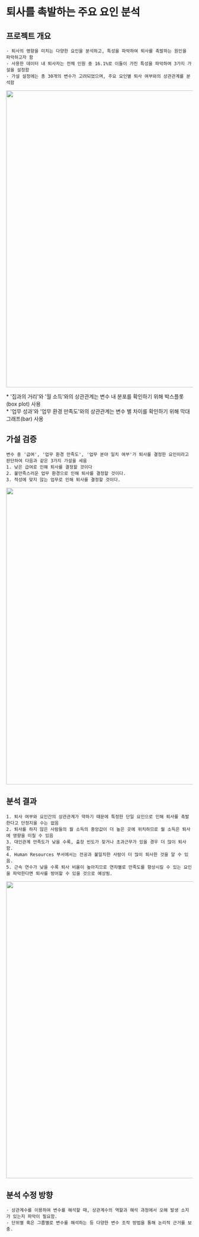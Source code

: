 # 퇴사를 촉발하는 주요 요인 분석
## 프로젝트 개요
```
· 퇴사의 영향을 미치는 다양한 요인을 분석하고, 특성을 파악하여 퇴사를 촉발하는 원인을 파악하고자 함
· 사용한 데이터 내 퇴사자는 전체 인원 중 16.1%로 이들이 가진 특성을 파악하여 3가지 가설을 설정함
· 가설 설정에는 총 30개의 변수가 고려되었으며, 주요 요인별 퇴사 여부와의 상관관계를 분석함
```
<p align="center">
<img src="https://github.com/HANISY/PORTFOLIO/blob/main/HR/02_Attrition/img/Attrition01.PNG" width="800">
</p>
* '집과의 거리'와 '월 소득'와의 상관관계는 변수 내 분포를 확인하기 위해 박스플롯(box plot) 사용 </br>
* '업무 성과'와 '업무 환경 만족도'와의 상관관계는 변수 별 차이를 확인하기 위해 막대그래프(bar) 사용 </br>

## 가설 검증
```
변수 중 '급여', '업무 환경 만족도', '업무 분야 일치 여부'가 퇴사를 결정한 요인이라고 판단하여 다음과 같은 3가지 가설을 세움 
1. 낮은 급여로 인해 퇴사를 결정할 것이다
2. 불만족스러운 업무 환경으로 인해 퇴사를 결정할 것이다. 
3. 적성에 맞지 않는 업무로 인해 퇴사를 결정할 것이다. 
```
<p align="center">
<img src="https://github.com/HANISY/PORTFOLIO/blob/main/HR/02_Attrition/img/Attrition02.PNG" width="800">
</p>

## 분석 결과
```
1. 퇴사 여부와 요인간의 상관관계가 약하기 때문에 특정한 단일 요인으로 인해 퇴사를 촉발한다고 단정지을 수는 없음
2. 퇴사를 하지 않은 사람들의 월 소득의 중앙값이 더 높은 곳에 위치하므로 월 소득은 퇴사에 영향을 미칠 수 있음
3. 대인관계 만족도가 낮을 수록, 출장 빈도가 잦거나 초과근무가 있을 경우 더 많이 퇴사함.
4. Human Resources 부서에서는 전공과 불일치한 사람이 더 많이 퇴사한 것을 알 수 있음.
5. 근속 연수가 낮을 수록 퇴사 비율이 높아지므로 연차별로 만족도를 향상시킬 수 있는 요인을 파악한다면 퇴사를 방어할 수 있을 것으로 예상됨. 
```
<p align="center">
<img src="https://github.com/HANISY/PORTFOLIO/blob/main/HR/02_Attrition/img/Attrition03.PNG" width="800">
</p>

## 분석 수정 방향
```
· 상관계수를 이용하여 변수를 해석할 때, 상관계수의 역할과 해석 과정에서 오해 발생 소지가 있는지 파악이 필요함. 
· 단위별 혹은 그룹별로 변수를 해석하는 등 다양한 변수 조작 방법을 통해 논리적 근거를 보충. 
```
